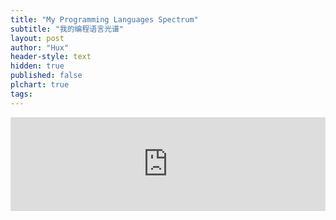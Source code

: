 ```yaml
---
title: "My Programming Languages Spectrum"
subtitle: "我的编程语言光谱"
layout: post
author: "Hux"
header-style: text
hidden: true
published: false
plchart: true
tags:
---
```


<iframe 
  id="chart"
  src="https://huangxuan.me/PL-chart/"
  frameborder="0" 
  scrolling="no" 
  style="width: 100%">
</iframe>
